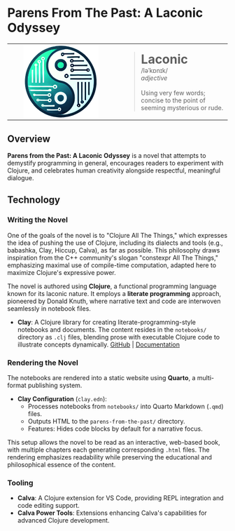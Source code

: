 # Parens From The Past: A Laconic Odyssey

<table style="width: 100%;">
  <tr>
    <td style="width: 50%; padding-right: 1em; text-align: center;">
      <img src="notebooks/images/logo.png" alt="Cljonic" style="display: block; margin: 0 auto; height: 12em;">
    </td>
    <td style="width: 50%; padding-left: 1em; vertical-align: middle;">
      <blockquote>
        <div style="font-size: 2em; font-weight: bold;">Laconic</div>
        <div>/ləˈkɒnɪk/</div>
        <div style="font-style: italic;">adjective</div>
        <br>
        <div>Using very few words; concise to the point of seeming mysterious or rude.</div>
      </blockquote>
    </td>
  </tr>
</table>

## Overview

**Parens from the Past: A Laconic Odyssey** is a novel that attempts to demystify programming in general, encourages readers to experiment with Clojure, and celebrates human creativity alongside respectful, meaningful dialogue.

## Technology

### Writing the Novel

One of the goals of the novel is to "Clojure All The Things," which expresses the idea of pushing the use of Clojure, including its dialects and tools (e.g., babashka, Clay, Hiccup, Calva), as far as possible. This philosophy draws inspiration from the C++ community's slogan "constexpr All The Things," emphasizing maximal use of compile-time computation, adapted here to maximize Clojure's expressive power.

The novel is authored using **Clojure**, a functional programming language known for its laconic nature. It employs a **literate programming** approach, pioneered by Donald Knuth, where narrative text and code are interwoven seamlessly in notebook files.

- **Clay**: A Clojure library for creating literate-programming-style notebooks and documents. The content resides in the `notebooks/` directory as `.clj` files, blending prose with executable Clojure code to illustrate concepts dynamically. [GitHub](https://github.com/scicloj/clay) | [Documentation](https://scicloj.github.io/clay/)

### Rendering the Novel
The notebooks are rendered into a static website using **Quarto**, a multi-format publishing system.

- **Clay Configuration** (`clay.edn`): 
  - Processes notebooks from `notebooks/` into Quarto Markdown (`.qmd`) files.
  - Outputs HTML to the `parens-from-the-past/` directory.
  - Features: Hides code blocks by default for a narrative focus.

This setup allows the novel to be read as an interactive, web-based book, with multiple chapters each generating corresponding `.html` files. The rendering emphasizes readability while preserving the educational and philosophical essence of the content.

### Tooling
- **Calva**: A Clojure extension for VS Code, providing REPL integration and code editing support.
- **Calva Power Tools**: Extensions enhancing Calva's capabilities for advanced Clojure development.
